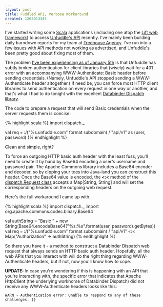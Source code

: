 ```yaml
---
layout: post
title: Fuddled API, Verbose Workaround
created: 1263013345
---
```

<p>I've started writing some <a href="http://scala-lang.org/">Scala</a> applications (including one atop the <a href="http://liftweb.net/">Lift web framework</a>) to access <a href="http://unfuddle.com/docs/api/">Unfuddle's API</a> recently. I've mainly been building daily burndown reports for my team at <a href="http://treehouseagency.com/">Treehouse Agency</a>.  I've run into a few issues with API methods not working as advertised, and Unfuddle's been pretty good about fixing most of them.</p>
<p>The problem <a href="http://unfuddle.com/community/forums/3/topics/816?page=1#posts-2306">I've been experiencing as of January 5th</a> is that Unfuddle has subtly broken authentication for client libraries that (wisely) wait for a 401 error with an accompanying WWW-Authenticate: Basic header before sending credentials.  (Namely, Unfuddle's API stopped sending a WWW-Authenticate header altogether.)  If need be, you can force most HTTP client libraries to send authentication on every request in one way or another, and that's what I had to do tonight with the excellent <a href="http://databinder.net/dispatch/About">Databinder Dispatch library</a>.</p>
<p>The code to prepare a request that will send Basic credentials when the server requests them is concise:</p>
{% highlight scala %}
  import dispatch._

  val req = :/("%s.unfuddle.com" format subdomain) / "api/v1" as (user, password)
{% endhighlight %}
<p>Clean and simple, right?</p>
<p>To force an outgoing HTTP basic auth header with the least fuss, you'll need to create it by hand by Base64 encoding a user's username and password pair.  The Apache Commons library includes a Base64 encoder and decoder, so by dipping your toes into Java-land you can construct this header.  Once the Base64 value is encoded, the <strong>&lt;:&lt;</strong> method of the <a href="http://databinder.net/sxr/dispatch-http/0.6.5/main/Http.scala.html#6742">dispatch.Request class</a> accepts a Map[String, String] and will set the corresponding headers on the outgoing web request.</p>
<p>Here's the full workaround I came up with.</p>
{% highlight scala %}
  import dispatch._
  import org.apache.commons.codec.binary.Base64

  val authString = "Basic " + new String(Base64.encodeBase64("%s:%s".format(user, password).getBytes))
  val req = :/("%s.unfuddle.com" format subdomain) / "api/v1" <:< Map("Authorization" -> authString)
{% endhighlight %}
<p>So there you have it - a method to construct a Databinder Dispatch web request that always sends an HTTP basic auth header. Hopefully, all the web APIs that you interact with will do the right thing regarding WWW-Authenticate headers, but if not, now you'll know how to cope.</p>
<p><strong>UPDATE:</strong> In case you're wondering if this is happening with an API that you're interacting with, the specific error that indicates that Apache HttpClient (the underlying workhorse of Databinder Dispatch) did not receive any WWW-Authenticate headers looks like this:</p>
<p><pre><code>WARN - Authentication error: Unable to respond to any of these challenges: {}</code></pre></p>
